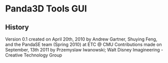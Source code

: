 # Panda3D Tools GUI

## History
Version 0.1 created on April 20th, 2010 by Andrew Gartner, Shuying Feng, and the PandaSE team (Spring 2010) at ETC @ CMU
Contributions made on September, 13th 2011 by Przemyslaw Iwanowski; Walt Disney Imagineering - Creative Technology Group

